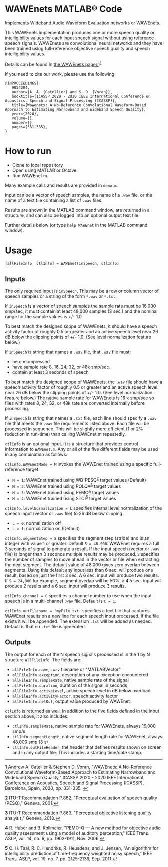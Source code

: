 # WAWEnets MATLAB® Code
Implements Wideband Audio Waveform Evaluation networks or WAWEnets.

This WAWEnets implementation produces one or more speech quality or intelligibility values for each input speech signal without using reference speech signals.
WAWEnets are convolutional neural networks and they have been trained using full-reference objective speech quality and speech intelligibility values.

Details can be found in <a href="https://www.its.bldrdoc.gov/publications/3242.aspx" target="_blank">the WAWEnets paper.</a>)<sup id="wawenets">[1](#f1)</sup>

If you need to cite our work, please use the following:

```
@INPROCEEDINGS{
   9054204,
   author={A. A. {Catellier} and S. D. {Voran}},
   booktitle={ICASSP 2020 - 2020 IEEE International Conference on Acoustics, Speech and Signal Processing (ICASSP)},
   title={Wawenets: A No-Reference Convolutional Waveform-Based Approach to Estimating Narrowband and Wideband Speech Quality},
   year={2020},
   volume={},
   number={},
   pages={331-335},
}
```

# How to run
* Clone to local repository  
* Open using MATLAB or Octave  
* Run WAWEnet.m.

Many example calls and results are provided in `demo.m`.

Input can be a vector of speech samples, the name of a `.wav` file, or the name of a text file containing a list of `.wav` files.

Results are shown in the MATLAB command window, are returned in a structure, and can also be logged into an optional output text file.

Further details below (or type `help WAWEnet` in the MATLAB command window).

# Usage

```
[allFileInfo, ctlInfo] = WAWEnet(inSpeech, ctlInfo)
```

## Inputs

The only required input is `inSpeech`.  This may be a row or column vector of speech samples or a string of the form `*.wav` or `*.txt`.

If `inSpeech` is a vector of speech samples the sample rate must be 16,000 smp/sec, it must contain at least 48,000 samples (3 sec.) and the nominal range for the sample values is +/- 1.0.

To best match the designed scope of WAWEnets, it should have a speech activity factor of roughly 0.5 or greater and an active speech level near 26 dB below the clipping points of +/- 1.0.  (See level normalization feature below.)

If `inSpeech` is string that names a `.wav` file, that `.wav` file must:

- be uncompressed
- have sample rate 8, 16, 24, 32, or 48k smp/sec.
- contain at least 3 seconds of speech

To best match the designed scope of WAWEnets, the `.wav` file should have a speech activity factor of roughly 0.5 or greater and an active speech level near 26 dB below the clipping points of +/- 1.0.  (See level normalization feature below.) The native sample rate for WAWEnets is 16 k smp/sec so files with rates 8, 24, 32, or 48k rate are converted internally before processing.

If `inSpeech` is string that names a `.txt` file, each line should specify a `.wav` file that meets the `.wav` file requirements listed above. Each file will be processed in sequence. This will be slightly more efficient (1 or 2% reduction in run-time) than calling WAWEnet.m repeatedly. 

`ctlInfo` is an optional input. It is a structure that provides control information to `WAWEnet.m`. Any or all of the five different fields may be used in any combination as follows:

`ctlInfo.WAWEnetMode = M` invokes the WAWEnet trained using a specific full-reference target.

- `M = 1`: WAWEnet trained using WB-PESQ<sup id="wbpesq">[2](#f2)</sup> target values (Default)
- `M = 2`: WAWEnet trained using POLQA<sup id="polqa">[3](#f3)</sup> target values
- `M = 3`: WAWEnet trained using PEMO<sup id="pemo">[4](#f4)</sup> target values
- `M = 4`: WAWEnet trained using STOI<sup id="stoi">[5](#f5)</sup> target values

`ctlInfo.levelNormalization = L` specifies internal level normalization of the speech input (vector or `.wav` file) to 26 dB below clipping.
- `L = 0`: normalization off
- `L = 1`: normalization on (Default)

`ctlInfo.segmentStep = S` specifies the segment step (stride) and is an integer with value 1 or greater.  Default `S = 48,000`. WAWEnet requires a full 3 seconds of signal to generate a result.  If the input speech (vector or `.wav` file) is longer than 3 seconds multiple results may be produced. `S` specifies the number of samples to move ahead in the vector or file when extracting the next segment. The default value of 48,000 gives zero overlap between segments. Using this default any input less than 6 sec. will produce one result, based on just the first 3 sec. A 6 sec. input will produce two results. If `S = 24,000` for example, segment overlap will be 50%, a 4.5 sec. input will produce 2 results and a 6 sec. input will produce 3 results.

`ctlInfo.channel = C` specifies a channel number to use when the input speech is in a multi-channel `.wav` file. Default is `C = 1`.

`ctlInfo.outFilename = 'myFile.txt'` specifies a text file that captures WAWEnet results on a new line for each speech input processed. If the file exists it will be appended. The extension `.txt` will be added as needed. Default is that no `.txt` file is generated.

## Outputs

The output for each of the N speech signals processed is in the 1 by N structure `allFileInfo`. The fields are:

- `allFileInfo.name`, `.wav` filename or "MATLABVector"
- `allFileInfo.exception`, description of any exception encountered
- `allFileInfo.sampleRate`, native sample rate of the signal
- `allFileInfo.duration`, duration of the signal in seconds
- `allFileInfo.activeLevel`, active speech level in dB below overload
- `allFileInfo.activityFactor`, speech activity factor
- `allFileInfo.netOut`, output value produced by WAWEnet

`ctlInfo` is returned as well.  In addition to the five fields defined in the input section above, it also includes:
- `ctlInfo.sampleRate`, native sample rate for WAWEnets, always 16,000 smp/s
- `ctlInfo.segmentLength`, native segment length rate for WAWEnet, always 48,000 smp (3 s)
- `ctlInfo.outFileHeader`, the header that defines results shown on screen and in any output file.  This includes a starting time/date stamp.

-------------------------------------
<b id="f1">1</b> Andrew A. Catellier & Stephen D. Voran, "WAWEnets: A No-Reference Convolutional Waveform-Based Approach to Estimating Narrowband and Wideband Speech Quality," ICASSP 2020 - 2020 IEEE International Conference on Acoustics, Speech and Signal Processing (ICASSP), Barcelona, Spain, 2020, pp. 331-335. [↩](#wawenets)

<b id="f2">2</b> ITU-T Recommendation P.862, "Perceptual evaluation of speech quality (PESQ)," Geneva, 2001.[↩](#wbqesq)

<b id="f3">3</b> ITU-T Recommendation P.863, "Perceptual objective listening quality analysis," Geneva, 2018.[↩](#polqa)

<b id="f4">4</b> R. Huber and B. Kollmeier, "PEMO-Q — A new method for objective audio quality assessment using a model of auditory perception," IEEE Trans. ASLP, vol. 14, no. 6, pp. 1902-1911, Nov. 2006.[↩](#pemo)

<b id="f5">5</b> C. H. Taal, R. C. Hendriks, R. Heusdens, and J. Jensen, "An algorithm for intelligibility prediction of time-frequency weighted noisy speech," IEEE Trans. ASLP, vol. 19, no. 7, pp. 2125-2136, Sep. 2011.[↩](#stoi)